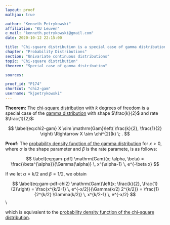 ```yaml
---
layout: proof
mathjax: true

author: "Kenneth Petrykowski"
affiliation: "KU Leuven"
e_mail: "kenneth.petrykowski@gmail.com"
date: 2020-10-12 22:15:00

title: "Chi-square distribution is a special case of gamma distribution"
chapter: "Probability Distributions"
section: "Univariate continuous distributions"
topic: "Chi-square distribution"
theorem: "Special case of gamma distribution"

sources:

proof_id: "P174"
shortcut: "chi2-gam"
username: "kjpetrykowski"
---
```



**Theorem:** The [chi-square distribution](/D/chi2) with $k$ degrees of freedom is a special case of the [gamma distribution](/D/gam) with shape $\frac{k}{2}$ and rate $\frac{1}{2}$:

$$ \label{eq:chi2-gam}
X \sim \mathrm{Gam}\left( \frac{k}{2}, \frac{1}{2} \right) \Rightarrow X \sim \chi^{2}(k) \; .
$$


**Proof:** The [probability density function of the gamma distribution](/P/gam-pdf) for $x > 0$, where $\alpha$ is the shape parameter and $\beta$ is the rate paramete, is as follows:

$$ \label{eq:gam-pdf}
\mathrm{Gam}(x; \alpha, \beta) = \frac{\beta^{\alpha}}{\Gamma(\alpha)} \, x^{\alpha-1} \, e^{-\beta x}
$$

If we let $\alpha = k/2$ and $\beta = 1/2$, we obtain

$$ \label{eq:gam-pdf-chi2}
\mathrm{Gam}\left(x; \frac{k}{2}, \frac{1}{2}\right) = \frac{x^{k/2-1} \, e^{-x/2}}{\Gamma(k/2) 2^{k/2}} = \frac{1}{2^{k/2} \Gamma(k/2)} \, x^{k/2-1} \, e^{-x/2}
$$\

which is equivalent to the [probability density function of the chi-square distribution](/P/chi2-pdf).